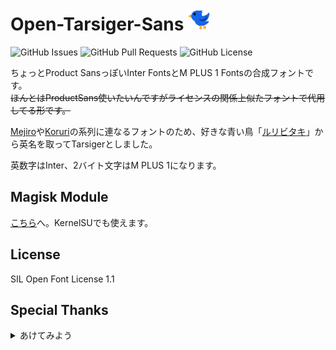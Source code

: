 # Open-Tarsiger-Sans <img src="https://github.com/monefiera/Tarsiger-Sans/blob/main/Luribidaki.png" width="35px">

![GitHub Issues](https://img.shields.io/github/issues/monefiera/Tarsiger-Sans?style=for-the-badge&logo=github)
![GitHub Pull Requests](https://img.shields.io/github/issues-pr/monefiera/Tarsiger-Sans?style=for-the-badge&logo=github)
![GitHub License](https://img.shields.io/github/license/monefiera/Tarsiger-Sans?style=for-the-badge&logo=github)

ちょっとProduct SansっぽいInter FontsとM PLUS 1 Fontsの合成フォントです。  
~~ほんとはProductSans使いたいんですがライセンスの関係上似たフォントで代用してる形です。~~

[Mejiro](https://mejiro.andro.plus/)や[Koruri](https://koruri.github.io/)の系列に連なるフォントのため、好きな青い鳥「[ルリビタキ](https://goopass.jp/animal/bird/book/ruribitaki)」から英名を取ってTarsigerとしました。

英数字はInter、2バイト文字はM PLUS 1になります。

## Magisk Module
[こちら](https://github.com/monefiera/Tarsiger-Sans-Prime)へ。KernelSUでも使えます。

## License
SIL Open Font License 1.1

## Special Thanks
<details>
<summary>あけてみよう</summary>
  
- [googlefonts/Inter](https://github.com/specimen/Inter): Inter Fonts
- [github-fonts/M PLUS 1](https://github.com/coz-m/MPLUS_FONTS): M PLUS 1 Fonts
- [FontForge](https://fontforge.org/): 合成フォントの作成、及びフォントの情報編集に使用
- [RoboHanSans](https://github.com/reindex-ot/RoboHanSans/): テンプレート的にREADMEを参考に致しました
  

